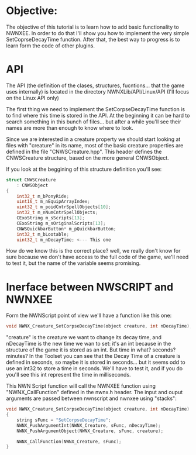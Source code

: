 # Objective: 

The objective of this tutorial is to learn how to add basic functionality to NWNXEE. In order to do that I'll show you how to implement the very simple SetCoprseDecayTime function. After that, the best way to progress is to learn form the code of other plugins. 

# API

The API (the definition of the clases, structures, fucntions... that the game uses internally) is located in the directory NWNXLib/API/Linux/API (I'll focus on the Linux API only)

The first thing we need to implement the SetCorpseDecayTime function is to find where this time is stored in the API. At the beginning it can be hard to search something in this bunch of files... but after a while you'll see their names are more than enough to know where to look. 

Since we are interested in a creature property we should start looking at files with "creature" in its name, most of the basic creature properties are defined in the file "CNWSCreature.hpp". This header defines the CNWSCreature structure, based on the more general CNWSObject.

If you look at the beggining of this structure definition you'll see:

```C
struct CNWSCreature
    : CNWSObject
{
    int32_t m_bPonyRide;
    uint16_t m_nEquipArrayIndex;
    uint32_t m_poidCntrSpellObjects[10];
    int32_t m_nNumCntrSpellObjects;
    CExoString m_sScripts[13];
    CExoString m_sOriginalScripts[13];
    CNWSQuickbarButton* m_pQuickbarButton;
    int32_t m_bLootable;
    uint32_t m_nDecayTime; <--- This one
 ```
How do we know this is the correct place? well, we really don't know for sure because we don't have access to the full code of the game, we'll need to test it, but the name of the variable seems promising.

# Inerface between NWSCRIPT and NWNXEE

Form the NWNScript point of view we'll have a function like this one:

```C
void NWNX_Creature_SetCorpseDecayTime(object creature, int nDecayTime);
```
"creature" is the creature we want to change its decay time, and nDecayTime is the new time we wan to set: it's an int because in the structure of the game it is stored as an int. But time in what? seconds? minutes? In the Toolset you can see that the Decay Time of a creature is defined in seconds, so maybe it is stored in seconds... but it seems odd to use an int32 to store a time in seconds. We'll have to test it, and if you do you'll see this int represent the time in milliseconds.

This NWN Script function will call the NWNXEE function using "NWNX_CallFunction" defined in the nwnx.h header. The input and ouput arguments are passed between nwnscript and nwnxee using "stacks":

```C
void NWNX_Creature_SetCorpseDecayTime(object creature, int nDecayTime)
{
    string sFunc = "SetCorpseDecayTime";
    NWNX_PushArgumentInt(NWNX_Creature, sFunc, nDecayTime);
    NWNX_PushArgumentObject(NWNX_Creature, sFunc, creature);

    NWNX_CallFunction(NWNX_Creature, sFunc);
}
```






